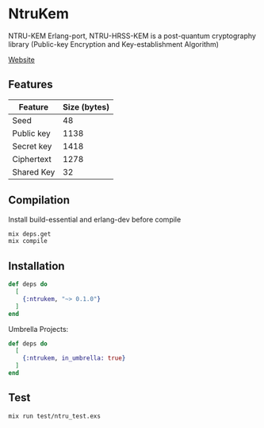 # NtruKem

NTRU-KEM Erlang-port, NTRU-HRSS-KEM is a post-quantum cryptography  library (Public-key Encryption and Key-establishment Algorithm)

[Website](https://ntru-hrss.org)

## Features
|Feature    |Size (bytes)|
|-----------|-----|
|Seed       | 48  |
|Public key | 1138|
|Secret key | 1418|
|Ciphertext | 1278|
|Shared Key | 32  |

## Compilation

Install build-essential and erlang-dev before compile

```bash
mix deps.get
mix compile
```

## Installation
```elixir
def deps do
  [
    {:ntrukem, "~> 0.1.0"}
  ]
end
```

Umbrella Projects:
```elixir
def deps do
  [
    {:ntrukem, in_umbrella: true}
  ]
end
```

## Test
```bash
mix run test/ntru_test.exs
```


